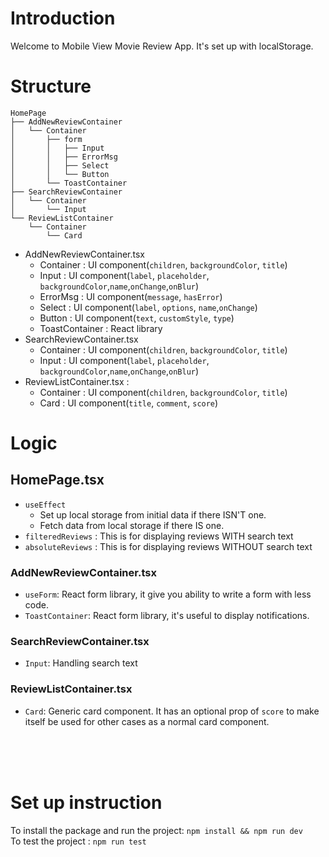 # Introduction

Welcome to Mobile View Movie Review App. It's set up with localStorage.

# Structure

```
HomePage
├── AddNewReviewContainer
│   └── Container
│       ├── form
│       │   ├── Input
│       │   ├── ErrorMsg
│       │   ├── Select
│       │   └── Button
│       └── ToastContainer
├── SearchReviewContainer
│   └── Container
│       └── Input
└── ReviewListContainer
    └── Container
        └── Card
```

- AddNewReviewContainer.tsx
  - Container : UI component(`children`, `backgroundColor`, `title`)
  - Input : UI component(`label`, `placeholder`, `backgroundColor`,`name`,`onChange`,`onBlur`)
  - ErrorMsg : UI component(`message`, `hasError`)
  - Select : UI component(`label`, `options`, `name`,`onChange`)
  - Button : UI component(`text`, `customStyle`, `type`)
  - ToastContainer : React library
- SearchReviewContainer.tsx
  - Container : UI component(`children`, `backgroundColor`, `title`)
  - Input : UI component(`label`, `placeholder`, `backgroundColor`,`name`,`onChange`,`onBlur`)
- ReviewListContainer.tsx :
  - Container : UI component(`children`, `backgroundColor`, `title`)
  - Card : UI component(`title`, `comment`, `score`)

# Logic

## HomePage.tsx

- `useEffect`
  - Set up local storage from initial data if there ISN'T one.
  - Fetch data from local storage if there IS one.
- `filteredReviews` : This is for displaying reviews WITH search text
- `absoluteReviews` : This is for displaying reviews WITHOUT search text

### AddNewReviewContainer.tsx

- `useForm`: React form library, it give you ability to write a form with less code.
- `ToastContainer`: React form library, it's useful to display notifications.

### SearchReviewContainer.tsx

- `Input`: Handling search text

### ReviewListContainer.tsx

- `Card`: Generic card component. It has an optional prop of `score` to make itself be used for other cases as a normal card component.

<br>
<br>
<br>

# Set up instruction

To install the package and run the project: `npm install && npm run dev` <br>
To test the project : `npm run test`
